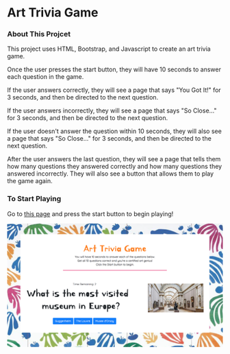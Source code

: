 # Art Trivia Game

### About This Projcet

This project uses HTML, Bootstrap, and Javascript to create an art trivia game.

Once the user presses the start button, they will have 10 seconds to answer each question in the game.

If the user answers correctly, they will see a page that says "You Got It!" for 3 seconds, and then be directed to the next question.

If the user answers incorrectly, they will see a page that says "So Close..." for 3 seconds, and then be directed to the next question.

If the user doesn't answer the question within 10 seconds, they will also see a page that says "So Close..." for 3 seconds, and then be directed to the next question.

After the user answers the last question, they will see a page that tells them how many questions they answered correctly and how many questions they answered incorrectly. They will also see a button that allows them to play the game again.

### To Start Playing

Go to [this page](https://carmcollins.github.io/trivia-game/) and press the start button to begin playing!

<img src="assets/images/game.png">